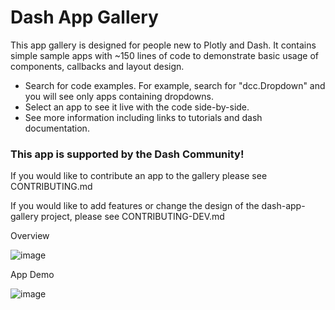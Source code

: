 # Dash App Gallery

This app gallery is designed for people new to Plotly and Dash.  It contains simple sample apps
with ~150 lines of code to demonstrate basic usage of components, callbacks and layout design.


- Search for code examples. For example, search for "dcc.Dropdown" and you will see only
 apps containing dropdowns.
- Select an app to see it live with the code side-by-side.
- See more information including links to tutorials and dash documentation.
 
### This app is supported by the Dash Community!
If you would like to contribute an app to the gallery please see CONTRIBUTING.md  

If you would like to add features or change the design of the dash-app-gallery project,
please see CONTRIBUTING-DEV.md


Overview

![image](https://user-images.githubusercontent.com/72614349/169717844-c95a305e-2b20-4389-a9a9-cdee4b30b0cc.png)


App Demo


![image](https://user-images.githubusercontent.com/72614349/169717928-c8c53472-0601-45ff-87cc-0c234acdf228.png)
